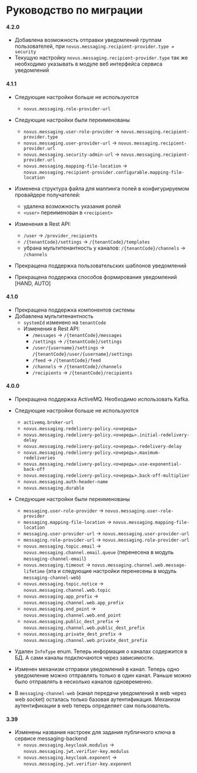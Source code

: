 # Руководство по миграции

#### 4.2.0

* Добавлена возможность отправки уведомлений группам пользователей, при `novus.messaging.recipient-provider.type = security`
* Текущую настройку `novus.messaging.recipient-provider.type` так же необходимо указывать в модуле веб интерфейса сервиса уведомлений

#### 4.1.1

* Следующие настройки больше не используются
    * `novus.messaging.role-provider-url`

* Следующие настройки были переименованы
    * `novus.messaging.user-role-provider` -> `novus.messaging.recipient-provider.type`
    * `novus.messaging.user-provider-url` -> `novus.messaging.recipient-provider.url`
    * `novus.messaging.security-admin-url` -> `novus.messaging.recipient-provider.url`
    * `novus.messaging.mapping-file-location` -> `novus.messaging.recipient-provider.configurable.mapping-file-location`

* Изменена структура файла для маппинга полей в конфигурируемом провайдере получателей:
    * удалена возможность указания ролей
    * `<user>` переименован в `<recipient>`

* Изменения в Rest API:
    * `/user` -> `/provider_recipients`
    * `/{tenantCode}/settings` -> `/{tenantCode}/templates`
    * убрана мультитенантность у каналов: `/{tenantCode}/channels` -> `/channels`
* Прекращена поддержка пользовательских шаблонов уведомлений
* Прекращена поддержка способов формирования уведомлений [HAND, AUTO]

#### 4.1.0

* Прекращена поддержка компонентов системы
* Добавлена мультитенантность
    * `systemId` изменено на `tenantCode`
    * Изменения в Rest API:
        * `/messages` -> `/{tenantCode}/messages`
        * `/settings` -> `/{tenantCode}/settings`
        * `/user/{username}/settings` -> `/{tenantCode}/user/{username}/settings`
        * `/feed` -> `/{tenantCode}/feed`
        * `/channels` -> `/{tenantCode}/channels`
        * `/recipients` -> `/{tenantCode}/recipients`

#### 4.0.0

* Прекращена поддержка ActiveMQ. Необходимо использовать Kafka.
* Следующие настройки больше не используются
    * `activemq.broker-url`
    * `novus.messaging.redelivery-policy.<очередь>`
    * `novus.messaging.redelivery-policy.<очередь>.initial-redelivery-delay`
    * `novus.messaging.redelivery-policy.<очередь>.redelivery-delay`
    * `novus.messaging.redelivery-policy.<очередь>.maximum-redeliveries`
    * `novus.messaging.redelivery-policy.<очередь>.use-exponential-back-off`
    * `novus.messaging.redelivery-policy.<очередь>.back-off-multiplier`
    * `novus.messaging.auth-header-name`
    * `novus.messaging.durable`

* Следующие настройки были переименованы
    * `messaging.user-role-provider` -> `novus.messaging.user-role-provider`
    * `messaging.mapping-file-location` -> `novus.messaging.mapping-file-location`
    * `messaging.user-provider-url` -> `novus.messaging.user-provider-url`
    * `messaging.role-provider-url` -> `novus.messaging.role-provider-url`
    * `novus.messaging.topic.email` -> `novus.messaging.channel.email.queue` (перенесена в
      модуль `messaging-channel-email`)
    * `novus.messaging.timeout` -> `novus.messaging.channel.web.message-lifetime` (эта и следующие настройки перенесены
      в модуль `messaging-channel-web`)
    * `novus.messaging.topic.notice` -> `novus.messaging.channel.web.topic`
    * `novus.messaging.app_prefix` -> `novus.messaging.channel.web.app_prefix`
    * `novus.messaging.end_point` -> `novus.messaging.channel.web.end_point`
    * `novus.messaging.public_dest_prefix` -> `novus.messaging.channel.web.public_dest_prefix`
    * `novus.messaging.private_dest_prefix` -> `novus.messaging.channel.web.private_dest_prefix`
* Удален `InfoType` enum. Теперь информация о каналах содержится в БД. А сами каналы подключаются через зависимости.
* Изменен механизм отправки уведомлений в канал. Теперь одно уведомление можно отправлять только в один канал. Раньше
  можно было отправлять в несколько каналов одновременно.
* В `messaging-channel-web` (канал передачи уведомлений в web через web socket) осталась только базовая аутентификация.
  Механизм аутентификации в web теперь определяет сам пользователь.

#### 3.39

* Изменены названия настроек для задания публичного ключа в сервисе messaging-backend
    * `novus.messaging.keycloak.modulus` -> `novus.messaging.jwt.verifier-key.modulus`
    * `novus.messaging.keycloak.exponent` -> `novus.messaging.jwt.verifier-key.exponent`
